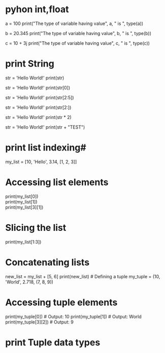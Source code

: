 # pyhon int,float
a = 100
print("The type of variable having value", a, " is ", type(a))

b = 20.345
print("The type of variable having value", b, " is ", type(b))

c = 10 + 3j
print("The type of variable having value", c, " is ", type(c)) 

# print String
str = 'Hello World!'
print(str)

str = 'Hello World!'
print(str[0])  

str = 'Hello World!'
print(str[2:5])   

str = 'Hello World!'
print(str[2:]) 

str = 'Hello World!'
print(str * 2) 

str = 'Hello World!'
print(str + "TEST") 

# print list indexing#
my_list = [10, 'Hello', 3.14, [1, 2, 3]]
# Accessing list elements
print(my_list[0])       
print(my_list[1])       
print(my_list[3][1])    
# Slicing the list
print(my_list[1:3])     
# Concatenating lists
new_list = my_list + [5, 6]
print(new_list)         # Defining a tuple
my_tuple = (10, 'World', 2.718, (7, 8, 9))
# Accessing tuple elements
print(my_tuple[0])      # Output: 10
print(my_tuple[1])      # Output: World
print(my_tuple[3][2])   # Output: 9
# print Tuple data types

